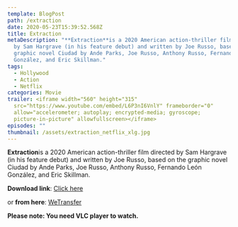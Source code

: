 ```yaml
---
template: BlogPost
path: /extraction
date: 2020-05-23T15:39:52.568Z
title: Extraction
metaDescription: "**Extraction**is a 2020 American action-thriller film directed
  by Sam Hargrave (in his feature debut) and written by Joe Russo, based on the
  graphic novel Ciudad by Ande Parks, Joe Russo, Anthony Russo, Fernando León
  González, and Eric Skillman."
tags:
  - Hollywood
  - Action
  - Netflix
categories: Movie
trailer: <iframe width="560" height="315"
  src="https://www.youtube.com/embed/L6P3nI6VnlY" frameborder="0"
  allow="accelerometer; autoplay; encrypted-media; gyroscope;
  picture-in-picture" allowfullscreen></iframe>
episodes: ""
thumbnail: /assets/extraction_netflix_xlg.jpg
---
```

**Extraction**is a 2020 American action-thriller film directed by Sam Hargrave (in his feature debut) and written by Joe Russo, based on the graphic novel Ciudad by Ande Parks, Joe Russo, Anthony Russo, Fernando León González, and Eric Skillman.

**Download link**: [Click here](http://srv5.cinehub24.com/04/245310-137169-EXTRACTION-(2020)-1080p-NF-WEB-DL--Multi-Org-(DD+5.1---192Kbps)---1.7GB---ESub.mkv)

or **from here**: [WeTransfer](https://we.tl/t-p8Rus1bvV8)

**Please note: You need VLC player to watch.**